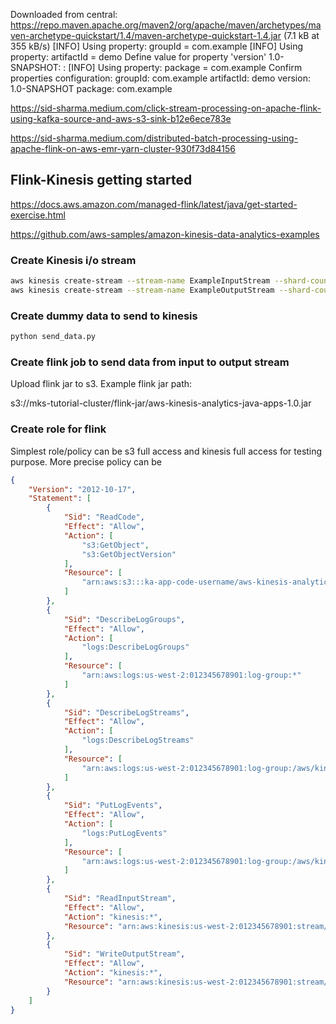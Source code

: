 Downloaded from central: <https://repo.maven.apache.org/maven2/org/apache/maven/archetypes/maven-archetype-quickstart/1.4/maven-archetype-quickstart-1.4.jar> (7.1 kB at 355 kB/s)
[INFO] Using property: groupId = com.example
[INFO] Using property: artifactId = demo
Define value for property 'version' 1.0-SNAPSHOT: :
[INFO] Using property: package = com.example
Confirm properties configuration:
groupId: com.example
artifactId: demo
version: 1.0-SNAPSHOT
package: com.example

<https://sid-sharma.medium.com/click-stream-processing-on-apache-flink-using-kafka-source-and-aws-s3-sink-b12e6ece783e>

<https://sid-sharma.medium.com/distributed-batch-processing-using-apache-flink-on-aws-emr-yarn-cluster-930f73d84156>

## Flink-Kinesis getting started

<https://docs.aws.amazon.com/managed-flink/latest/java/get-started-exercise.html>

<https://github.com/aws-samples/amazon-kinesis-data-analytics-examples>

### Create Kinesis i/o stream

```bash
aws kinesis create-stream --stream-name ExampleInputStream --shard-count 1 --region ap-southeast-2 --profile dev
aws kinesis create-stream --stream-name ExampleOutputStream --shard-count 1 --region ap-southeast-2 --profile dev
```

### Create dummy data to send to kinesis

```bash
python send_data.py
```

### Create flink job to send data from input to output stream

Upload flink jar to s3. Example flink jar path:

s3://mks-tutorial-cluster/flink-jar/aws-kinesis-analytics-java-apps-1.0.jar

### Create role for flink

Simplest role/policy can be s3 full access and kinesis full access for testing purpose. More precise policy can be

```json
{
    "Version": "2012-10-17",
    "Statement": [
        {
            "Sid": "ReadCode",
            "Effect": "Allow",
            "Action": [
                "s3:GetObject",
                "s3:GetObjectVersion"
            ],
            "Resource": [
                "arn:aws:s3:::ka-app-code-username/aws-kinesis-analytics-java-apps-1.0.jar"
            ]
        },
        {
            "Sid": "DescribeLogGroups",
            "Effect": "Allow",
            "Action": [
                "logs:DescribeLogGroups"
            ],
            "Resource": [
                "arn:aws:logs:us-west-2:012345678901:log-group:*"
            ]
        },
        {
            "Sid": "DescribeLogStreams",
            "Effect": "Allow",
            "Action": [
                "logs:DescribeLogStreams"
            ],
            "Resource": [
                "arn:aws:logs:us-west-2:012345678901:log-group:/aws/kinesis-analytics/MyApplication:log-stream:*"
            ]
        },
        {
            "Sid": "PutLogEvents",
            "Effect": "Allow",
            "Action": [
                "logs:PutLogEvents"
            ],
            "Resource": [
                "arn:aws:logs:us-west-2:012345678901:log-group:/aws/kinesis-analytics/MyApplication:log-stream:kinesis-analytics-log-stream"
            ]
        },
        {
            "Sid": "ReadInputStream",
            "Effect": "Allow",
            "Action": "kinesis:*",
            "Resource": "arn:aws:kinesis:us-west-2:012345678901:stream/ExampleInputStream"
        },
        {
            "Sid": "WriteOutputStream",
            "Effect": "Allow",
            "Action": "kinesis:*",
            "Resource": "arn:aws:kinesis:us-west-2:012345678901:stream/ExampleOutputStream"
        }
    ]
}
```
